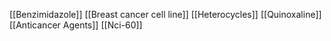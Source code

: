[[Benzimidazole]]
[[Breast cancer cell line]]
[[Heterocycles]]
[[Quinoxaline]]
[[Anticancer Agents]]
[[Nci-60]]
